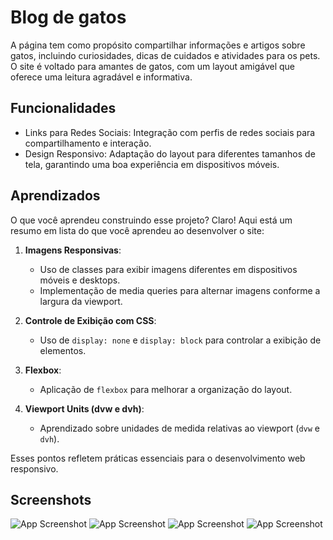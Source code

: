 
# Blog de gatos

A página tem como propósito compartilhar informações e artigos sobre gatos, incluindo curiosidades, dicas de cuidados e atividades para os pets. O site é voltado para amantes de gatos, com um layout amigável que oferece uma leitura agradável e informativa.



## Funcionalidades


- Links para Redes Sociais: Integração com perfis de redes sociais para compartilhamento e interação.
- Design Responsivo: Adaptação do layout para diferentes tamanhos de tela, garantindo uma boa experiência em dispositivos móveis.



## Aprendizados

O que você aprendeu construindo esse projeto? 
Claro! Aqui está um resumo em lista do que você aprendeu ao desenvolver o site:

1. **Imagens Responsivas**:
   - Uso de classes para exibir imagens diferentes em dispositivos móveis e desktops.
   - Implementação de media queries para alternar imagens conforme a largura da viewport.

2. **Controle de Exibição com CSS**:
   - Uso de `display: none` e `display: block` para controlar a exibição de elementos.

3. **Flexbox**:
   - Aplicação de `flexbox` para melhorar a organização do layout.

4. **Viewport Units (dvw e dvh)**:
   - Aprendizado sobre unidades de medida relativas ao viewport (`dvw` e `dvh`).


Esses pontos refletem práticas essenciais para o desenvolvimento web responsivo.


## Screenshots

![App Screenshot](https://i.imgur.com/qXx8lcW.png)
![App Screenshot](https://i.imgur.com/SpcBvVy.png)
![App Screenshot](https://i.imgur.com/ah6SVVf.png)
![App Screenshot](https://i.imgur.com/xsnwQHe.png)


